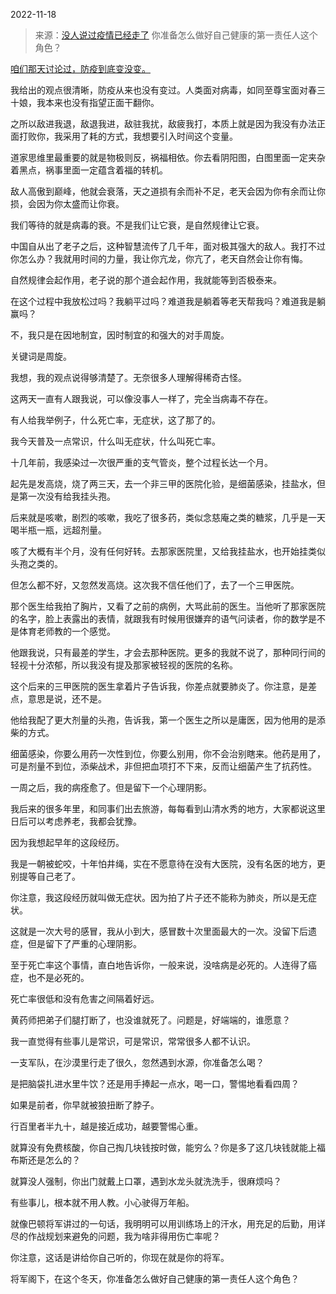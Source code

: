 2022-11-18

> 来源：[没人说过疫情已经走了](http://mp.weixin.qq.com/s?__biz=MzU3NDc5Nzc0NQ==&mid=2247521166&idx=1&sn=a7206370492956101a2e29ab660b8f6c&chksm=fd2e3150ca59b846d7ed612174a3c29722caae1a1fd4eacb7af8bdf41db7c7a917478569bad1&scene=27#wechat_redirect)
> 你准备怎么做好自己健康的第一责任人这个角色？

[咱们那天讨论过，防疫到底变没变。  
](http://mp.weixin.qq.com/s?__biz=MzU0MjYwNDU2Mw==&mid=2247508623&idx=1&sn=de7a0c69a71fa16c815ab229b7eab169&chksm=fb1acef3cc6d47e5b0d0fa8c6870a4f01ada71bc71d8f4d8534c83a641e68274400aede03fbb&scene=21#wechat_redirect)

我给出的观点很清晰，防疫从来也没有变过。人类面对病毒，如同至尊宝面对春三十娘，我本来也没有指望正面干翻你。  

之所以敌进我退，敌退我进，敌驻我扰，敌疲我打，本质上就是因为我没有办法正面打败你，我采用了耗的方式，我想要引入时间这个变量。  

道家思维里最重要的就是物极则反，祸福相依。你去看阴阳图，白图里面一定夹杂着黑点，祸事里面一定蕴含着福的转机。  

敌人高傲到巅峰，他就会衰落，天之道损有余而补不足，老天会因为你有余而让你损，会因为你太盛而让你衰。

我们等待的就是病毒的衰。不是我们让它衰，是自然规律让它衰。

中国自从出了老子之后，这种智慧流传了几千年，面对极其强大的敌人。我打不过你怎么办？我就用时间的力量，我让你亢龙，你亢了，老天自然会让你有悔。

自然规律会起作用，老子说的那个道会起作用，我就能等到否极泰来。

在这个过程中我放松过吗？我躺平过吗？难道我是躺着等老天帮我吗？难道我是躺赢吗？

不，我只是在因地制宜，因时制宜的和强大的对手周旋。  

关键词是周旋。

我想，我的观点说得够清楚了。无奈很多人理解得稀奇古怪。  

这两天一直有人跟我说，可以像没事人一样了，完全当病毒不存在。  

有人给我举例子，什么死亡率，无症状，这了那了的。  

我今天普及一点常识，什么叫无症状，什么叫死亡率。  

十几年前，我感染过一次很严重的支气管炎，整个过程长达一个月。  

起先是发高烧，烧了两三天，去一个非三甲的医院化验，是细菌感染，挂盐水，但是第一次没有给我挂头孢。

后来就是咳嗽，剧烈的咳嗽，我吃了很多药，类似念慈庵之类的糖浆，几乎是一天喝半瓶一瓶，远超剂量。

咳了大概有半个月，没有任何好转。去那家医院里，又给我挂盐水，也开始挂类似头孢之类的。

但怎么都不好，又忽然发高烧。这次我不信任他们了，去了一个三甲医院。  

那个医生给我拍了胸片，又看了之前的病例，大骂此前的医生。当他听了那家医院的名字，脸上表露出的表情，就跟我有时候用很嫌弃的语气问读者，你的数学是不是体育老师教的一个感觉。

他跟我说，只有最差的学生，才会去那种医院。更多的我就不说了，那种同行间的轻视十分浓郁，所以我没有提及那家被轻视的医院的名称。

这个后来的三甲医院的医生拿着片子告诉我，你差点就要肺炎了。你注意，是差点，意思是说，还不是。

他给我配了更大剂量的头孢，告诉我，第一个医生之所以是庸医，因为他用的是添柴的方式。  

细菌感染，你要么用药一次性到位，你要么别用，你不会治别瞎来。他药是用了，可是剂量不到位，添柴战术，非但把血项打不下来，反而让细菌产生了抗药性。  

一周之后，我的病痊愈了。但是留下一个心理阴影。  

我后来的很多年里，和同事们出去旅游，每每看到山清水秀的地方，大家都说这里日后可以考虑养老，我都会犹豫。  

因为我想起早年的这段经历。

我是一朝被蛇咬，十年怕井绳，实在不愿意待在没有大医院，没有名医的地方，更别提等自己老了。  

你注意，我这段经历就叫做无症状。因为拍了片子还不能称为肺炎，所以是无症状。

这就是一次大号的感冒，我从小到大，感冒数十次里面最大的一次。没留下后遗症，但是留下了严重的心理阴影。

至于死亡率这个事情，直白地告诉你，一般来说，没啥病是必死的。人连得了癌症，也不是必死的。  

死亡率很低和没有危害之间隔着好远。

黄药师把弟子们腿打断了，也没谁就死了。问题是，好端端的，谁愿意？  

我一直觉得有些事儿是常识，可是常识，常常很多人都不认识。  

一支军队，在沙漠里行走了很久，忽然遇到水源，你准备怎么喝？  

是把脑袋扎进水里牛饮？还是用手捧起一点水，喝一口，警惕地看看四周？

如果是前者，你早就被狼扭断了脖子。  

行百里者半九十，越是接近成功，越要警惕心重。  

就算没有免费核酸，你自己掏几块钱按时做，能穷么？你是多了这几块钱就能上福布斯还是怎么的？  

就算没人强制，你出门就戴上口罩，遇到水龙头就洗洗手，很麻烦吗？  

有些事儿，根本就不用人教。小心驶得万年船。  

就像巴顿将军讲过的一句话，我明明可以用训练场上的汗水，用充足的后勤，用详尽的作战规划来避免的问题，我为啥非得用伤亡率呢？  

你注意，这话是讲给你自己听的，你现在就是你的将军。  

将军阁下，在这个冬天，你准备怎么做好自己健康的第一责任人这个角色？

